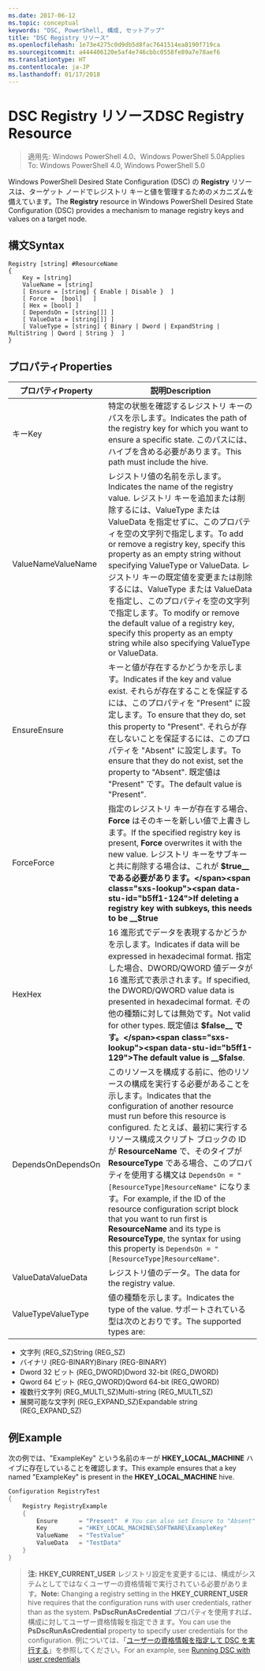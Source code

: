 ```yaml
---
ms.date: 2017-06-12
ms.topic: conceptual
keywords: "DSC, PowerShell, 構成, セットアップ"
title: "DSC Registry リソース"
ms.openlocfilehash: 1e73e4275c0d9db5d8fac7641514ea8190f719ca
ms.sourcegitcommit: a444406120e5af4e746cbbc0558fe89a7e78aef6
ms.translationtype: HT
ms.contentlocale: ja-JP
ms.lasthandoff: 01/17/2018
---
```

# <a name="dsc-registry-resource"></a><span data-ttu-id="b5ff1-103">DSC Registry リソース</span><span class="sxs-lookup"><span data-stu-id="b5ff1-103">DSC Registry Resource</span></span>

> <span data-ttu-id="b5ff1-104">適用先: Windows PowerShell 4.0、Windows PowerShell 5.0</span><span class="sxs-lookup"><span data-stu-id="b5ff1-104">Applies To: Windows PowerShell 4.0, Windows PowerShell 5.0</span></span>

<span data-ttu-id="b5ff1-105">Windows PowerShell Desired State Configuration (DSC) の **Registry** リソースは、ターゲット ノードでレジストリ キーと値を管理するためのメカニズムを備えています。</span><span class="sxs-lookup"><span data-stu-id="b5ff1-105">The **Registry** resource in Windows PowerShell Desired State Configuration (DSC) provides a mechanism to manage registry keys and values on a target node.</span></span>

## <a name="syntax"></a><span data-ttu-id="b5ff1-106">構文</span><span class="sxs-lookup"><span data-stu-id="b5ff1-106">Syntax</span></span>

```
Registry [string] #ResourceName
{
    Key = [string]
    ValueName = [string]
    [ Ensure = [string] { Enable | Disable }  ]
    [ Force =  [bool]   ]
    [ Hex = [bool] ]
    [ DependsOn = [string[]] ]
    [ ValueData = [string[]] ]
    [ ValueType = [string] { Binary | Dword | ExpandString | MultiString | Qword | String }  ]
}
```

## <a name="properties"></a><span data-ttu-id="b5ff1-107">プロパティ</span><span class="sxs-lookup"><span data-stu-id="b5ff1-107">Properties</span></span>
|  <span data-ttu-id="b5ff1-108">プロパティ</span><span class="sxs-lookup"><span data-stu-id="b5ff1-108">Property</span></span>  |  <span data-ttu-id="b5ff1-109">説明</span><span class="sxs-lookup"><span data-stu-id="b5ff1-109">Description</span></span>   | 
|---|---| 
| <span data-ttu-id="b5ff1-110">キー</span><span class="sxs-lookup"><span data-stu-id="b5ff1-110">Key</span></span>| <span data-ttu-id="b5ff1-111">特定の状態を確認するレジストリ キーのパスを示します。</span><span class="sxs-lookup"><span data-stu-id="b5ff1-111">Indicates the path of the registry key for which you want to ensure a specific state.</span></span> <span data-ttu-id="b5ff1-112">このパスには、ハイブを含める必要があります。</span><span class="sxs-lookup"><span data-stu-id="b5ff1-112">This path must include the hive.</span></span>| 
| <span data-ttu-id="b5ff1-113">ValueName</span><span class="sxs-lookup"><span data-stu-id="b5ff1-113">ValueName</span></span>| <span data-ttu-id="b5ff1-114">レジストリ値の名前を示します。</span><span class="sxs-lookup"><span data-stu-id="b5ff1-114">Indicates the name of the registry value.</span></span> <span data-ttu-id="b5ff1-115">レジストリ キーを追加または削除するには、ValueType または ValueData を指定せずに、このプロパティを空の文字列で指定します。</span><span class="sxs-lookup"><span data-stu-id="b5ff1-115">To add or remove a registry key, specify this property as an empty string without specifying ValueType or ValueData.</span></span> <span data-ttu-id="b5ff1-116">レジストリ キーの既定値を変更または削除するには、ValueType または ValueData を指定し、このプロパティを空の文字列で指定します。</span><span class="sxs-lookup"><span data-stu-id="b5ff1-116">To modify or remove the default value of a registry key, specify this property as an empty string while also specifying ValueType or ValueData.</span></span>| 
| <span data-ttu-id="b5ff1-117">Ensure</span><span class="sxs-lookup"><span data-stu-id="b5ff1-117">Ensure</span></span>| <span data-ttu-id="b5ff1-118">キーと値が存在するかどうかを示します。</span><span class="sxs-lookup"><span data-stu-id="b5ff1-118">Indicates if the key and value exist.</span></span> <span data-ttu-id="b5ff1-119">それらが存在することを保証するには、このプロパティを "Present" に設定します。</span><span class="sxs-lookup"><span data-stu-id="b5ff1-119">To ensure that they do, set this property to "Present".</span></span> <span data-ttu-id="b5ff1-120">それらが存在しないことを保証するには、このプロパティを "Absent" に設定します。</span><span class="sxs-lookup"><span data-stu-id="b5ff1-120">To ensure that they do not exist, set the property to "Absent".</span></span> <span data-ttu-id="b5ff1-121">既定値は "Present" です。</span><span class="sxs-lookup"><span data-stu-id="b5ff1-121">The default value is "Present".</span></span>| 
| <span data-ttu-id="b5ff1-122">Force</span><span class="sxs-lookup"><span data-stu-id="b5ff1-122">Force</span></span>| <span data-ttu-id="b5ff1-123">指定のレジストリ キーが存在する場合、__Force__ はそのキーを新しい値で上書きします。</span><span class="sxs-lookup"><span data-stu-id="b5ff1-123">If the specified registry key is present, __Force__ overwrites it with the new value.</span></span> <span data-ttu-id="b5ff1-124">レジストリ キーをサブキーと共に削除する場合は、これが __$true__ である必要があります。</span><span class="sxs-lookup"><span data-stu-id="b5ff1-124">If deleting a registry key with subkeys, this needs to be __$true__</span></span>| 
| <span data-ttu-id="b5ff1-125">Hex</span><span class="sxs-lookup"><span data-stu-id="b5ff1-125">Hex</span></span>| <span data-ttu-id="b5ff1-126">16 進形式でデータを表現するかどうかを示します。</span><span class="sxs-lookup"><span data-stu-id="b5ff1-126">Indicates if data will be expressed in hexadecimal format.</span></span> <span data-ttu-id="b5ff1-127">指定した場合、DWORD/QWORD 値データが 16 進形式で表示されます。</span><span class="sxs-lookup"><span data-stu-id="b5ff1-127">If specified, the DWORD/QWORD value data is presented in hexadecimal format.</span></span> <span data-ttu-id="b5ff1-128">その他の種類に対しては無効です。</span><span class="sxs-lookup"><span data-stu-id="b5ff1-128">Not valid for other types.</span></span> <span data-ttu-id="b5ff1-129">既定値は __$false__ です。</span><span class="sxs-lookup"><span data-stu-id="b5ff1-129">The default value is __$false__.</span></span>| 
| <span data-ttu-id="b5ff1-130">DependsOn</span><span class="sxs-lookup"><span data-stu-id="b5ff1-130">DependsOn</span></span>| <span data-ttu-id="b5ff1-131">このリソースを構成する前に、他のリソースの構成を実行する必要があることを示します。</span><span class="sxs-lookup"><span data-stu-id="b5ff1-131">Indicates that the configuration of another resource must run before this resource is configured.</span></span> <span data-ttu-id="b5ff1-132">たとえば、最初に実行するリソース構成スクリプト ブロックの ID が __ResourceName__ で、そのタイプが __ResourceType__ である場合、このプロパティを使用する構文は `DependsOn = "[ResourceType]ResourceName"` になります。</span><span class="sxs-lookup"><span data-stu-id="b5ff1-132">For example, if the ID of the resource configuration script block that you want to run first is __ResourceName__ and its type is __ResourceType__, the syntax for using this property is `DependsOn = "[ResourceType]ResourceName"`.</span></span>| 
| <span data-ttu-id="b5ff1-133">ValueData</span><span class="sxs-lookup"><span data-stu-id="b5ff1-133">ValueData</span></span>| <span data-ttu-id="b5ff1-134">レジストリ値のデータ。</span><span class="sxs-lookup"><span data-stu-id="b5ff1-134">The data for the registry value.</span></span>| 
| <span data-ttu-id="b5ff1-135">ValueType</span><span class="sxs-lookup"><span data-stu-id="b5ff1-135">ValueType</span></span>| <span data-ttu-id="b5ff1-136">値の種類を示します。</span><span class="sxs-lookup"><span data-stu-id="b5ff1-136">Indicates the type of the value.</span></span> <span data-ttu-id="b5ff1-137">サポートされている型は次のとおりです。</span><span class="sxs-lookup"><span data-stu-id="b5ff1-137">The supported types are:</span></span> 
<ul><li><span data-ttu-id="b5ff1-138">文字列 (REG_SZ)</span><span class="sxs-lookup"><span data-stu-id="b5ff1-138">String (REG_SZ)</span></span></li>


<li><span data-ttu-id="b5ff1-139">バイナリ (REG-BINARY)</span><span class="sxs-lookup"><span data-stu-id="b5ff1-139">Binary (REG-BINARY)</span></span></li>


<li><span data-ttu-id="b5ff1-140">Dword 32 ビット (REG_DWORD)</span><span class="sxs-lookup"><span data-stu-id="b5ff1-140">Dword 32-bit (REG_DWORD)</span></span></li>


<li><span data-ttu-id="b5ff1-141">Qword 64 ビット (REG_QWORD)</span><span class="sxs-lookup"><span data-stu-id="b5ff1-141">Qword 64-bit (REG_QWORD)</span></span></li>


<li><span data-ttu-id="b5ff1-142">複数行文字列 (REG_MULTI_SZ)</span><span class="sxs-lookup"><span data-stu-id="b5ff1-142">Multi-string (REG_MULTI_SZ)</span></span></li>


<li><span data-ttu-id="b5ff1-143">展開可能な文字列 (REG_EXPAND_SZ)</span><span class="sxs-lookup"><span data-stu-id="b5ff1-143">Expandable string (REG_EXPAND_SZ)</span></span></li></ul>

## <a name="example"></a><span data-ttu-id="b5ff1-144">例</span><span class="sxs-lookup"><span data-stu-id="b5ff1-144">Example</span></span>
<span data-ttu-id="b5ff1-145">次の例では、"ExampleKey" という名前のキーが **HKEY\_LOCAL\_MACHINE** ハイブに存在していることを確認します。</span><span class="sxs-lookup"><span data-stu-id="b5ff1-145">This example ensures that a key named "ExampleKey" is present in the **HKEY\_LOCAL\_MACHINE** hive.</span></span>
```powershell
Configuration RegistryTest
{
    Registry RegistryExample
    {
        Ensure      = "Present"  # You can also set Ensure to "Absent"
        Key         = "HKEY_LOCAL_MACHINE\SOFTWARE\ExampleKey"
        ValueName   = "TestValue"
        ValueData   = "TestData"
    }
}
```

><span data-ttu-id="b5ff1-146">**注:** **HKEY\_CURRENT\_USER** レジストリ設定を変更するには、構成がシステムとしてではなくユーザーの資格情報で実行されている必要があります。</span><span class="sxs-lookup"><span data-stu-id="b5ff1-146">**Note:** Changing a registry setting in the **HKEY\_CURRENT\_USER** hive requires that the configuration runs with user credentials, rather than as the system.</span></span>
><span data-ttu-id="b5ff1-147">**PsDscRunAsCredential** プロパティを使用すれば、構成に対してユーザー資格情報を指定できます。</span><span class="sxs-lookup"><span data-stu-id="b5ff1-147">You can use the **PsDscRunAsCredential** property to specify user credentials for the configuration.</span></span> <span data-ttu-id="b5ff1-148">例については、「[ユーザーの資格情報を指定して DSC を実行する](runAsUser.md)」を参照してください。</span><span class="sxs-lookup"><span data-stu-id="b5ff1-148">For an example, see [Running DSC with user credentials](runAsUser.md)</span></span>



